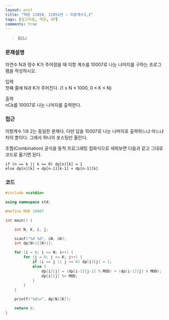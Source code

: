 ```yaml
---
layout: post
title: "백준 11050, 11051번 : 이항계수1,2"
tags: [알고리즘, 백준, DP]
comments: true
---
```


> BOJ  

### 문제설명  
자연수 N과 정수 K가 주어졌을 때 이항 계수를 10007로 나눈 나머지를 구하는 프로그램을 작성하시오.  

입력  
첫째 줄에 N과 K가 주어진다. (1 ≤ N ≤ 1000, 0 ≤  K ≤ N)  

출력  
nCk를 10007로 나눈 나머지를 출력한다.   

### 접근  
이항계수 1과 2는 동일한 문제다. 다만 답을 10007로 나눈 나머지로 출력하느냐 마느냐 차이 뿐이다. 그래서 하나의 포스팅만 올린다.  

조합(Combination) 공식을 동적 프로그래밍 점화식으로 세워보면 다음과 같고 그대로 코드로 옮기면 된다.  
~~~
if (n == k || k == 0) dp[n][k] = 1  
else dp[n][k] = dp[n-1][k-1] + dp[n-1][k]  
~~~

### 코드  
~~~c++
#include <cstdio>

using namespace std;

#define MOD 10007

int main() {

    int N, K, i, j;

    scanf("%d %d", &N, &K);
    int dp[N+1][K+1];

    for (i = 0; i <= N; i++) {
        for (j = 0; j <= K; j++) {
            if (i == j || j == 0) dp[i][j] = 1;
            else {
                dp[i][j] = (dp[i-1][j-1] % MOD) + (dp[i-1][j] % MOD);
                dp[i][j] %= MOD;
            }
        }
    }

    printf("%d\n", dp[N][K]);

    return 0;
}
~~~